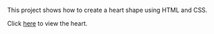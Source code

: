 This project shows how to create a heart shape using HTML and CSS.

Click [here](./index) to view the heart. 
